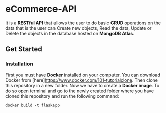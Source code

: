 # eCommerce-API
It is a **RESTful API** that allows the user to do basic **CRUD** operations on the data that is the user can Create new objects, Read the data, Update or Delete the objects in the database hosted on **MongoDB Atlas**.

## Get Started ##

### Installation ###
First you must have **Docker** installed on your computer. You can download Docker from [here]https://www.docker.com/101-tutorialclone. Then clone this repository in a new folder.
Now we have to create a **Docker image**. To do so open terminal and go to the newly created folder where you have cloned this repository and run the following command:
```
docker build -t flaskapp
```
